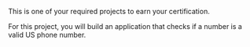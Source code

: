 This is one of your required projects to earn your certification.

For this project, you will build an application that checks if a number is a valid US phone number.
